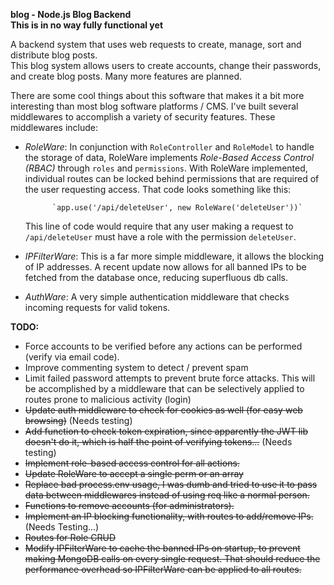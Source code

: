 **blog - Node.js Blog Backend**  
**This is in no way fully functional yet**

A backend system that uses web requests to create, manage, sort
and distribute blog posts.   
This blog system allows users to create accounts, change their passwords, and create blog posts. Many more features are planned.

There are some cool things about this software that makes it a bit more interesting than most blog software platforms / CMS. I've built several middlewares to accomplish a variety of security features. These middlewares include:  
    
- *RoleWare*: In conjunction with `RoleController` and `RoleModel` to handle the storage of data, RoleWare implements *Role-Based Access Control (RBAC)* through `roles` and `permissions`. With RoleWare implemented, individual routes can be locked behind permissions that are required of the user requesting access. That code looks something like this:

            `app.use('/api/deleteUser', new RoleWare('deleteUser'))`
    This line of code would require that any user making a request to `/api/deleteUser` must have a role with the permission `deleteUser`.

- *IPFilterWare*: This is a far more simple middleware, it allows the blocking of IP addresses. A recent update now allows for all banned IPs to be fetched from the database once, reducing superfluous db calls.
- *AuthWare*: A very simple authentication middleware that checks incoming requests for valid tokens.
    
      
**TODO:**
- Force accounts to be verified before any actions can be performed (verify via email code).
- Improve commenting system to detect / prevent spam
- Limit failed password attempts to prevent brute force attacks. This will be accomplished by a middleware that can be selectively applied to routes prone to malicious activity (login)
- ~~Update auth middleware to check for cookies as well (for easy web browsing)~~ (Needs testing)
- ~~Add function to check token expiration, since apparently the JWT lib doesn't do it, which is half the point of verifying tokens...~~ (Needs testing)
- ~~Implement role-based access control for all actions.~~
- ~~Update RoleWare to accept a single perm or an array~~
- ~~Replace bad process.env usage, I was dumb and tried to use it to pass data between middlewares instead of using req like a normal person.~~
- ~~Functions to remove accounts (for administrators).~~
- ~~Implement an IP blocking functionality, with routes to add/remove IPs.~~ (Needs Testing...)
- ~~Routes for Role CRUD~~
- ~~Modify IPFilterWare to cache the banned IPs on startup, to prevent making MongoDB calls on every single request. That should reduce the performance overhead so IPFilterWare can be applied to all routes.~~

